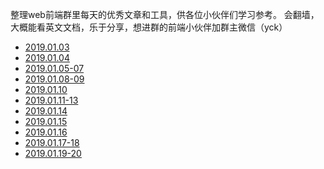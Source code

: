 整理web前端群里每天的优秀文章和工具，供各位小伙伴们学习参考。
会翻墙，大概能看英文文档，乐于分享，想进群的前端小伙伴加群主微信（yck）


* [2019.01.03](https://github.com/hkdg/web-data-summary/blob/master/2019.01.03.md)
* [2019.01.04](https://github.com/hkdg/web-data-summary/blob/master/2019.01.04.md)
* [2019.01.05-07](https://github.com/hkdg/web-data-summary/blob/master/2019.01.05-07.md)
* [2019.01.08-09](https://github.com/hkdg/web-data-summary/blob/master/2019.01.08-09.md)
*  [2019.01.10](https://github.com/hkdg/web-data-summary/blob/master/2019.01.10.md)
*  [2019.01.11-13](https://github.com/hkdg/web-data-summary/blob/master/2019.01.11-13.md)
*  [2019.01.14](https://github.com/hkdg/web-data-summary/blob/master/2019.01.14.md)
*  [2019.01.15](https://github.com/hkdg/web-data-summary/blob/master/2019.01.15.md)
*  [2019.01.16](https://github.com/hkdg/web-data-summary/blob/master/2019.01.16.md)
*  [2019.01.17-18](https://github.com/hkdg/web-data-summary/blob/master/2019.01.17-18.md)
*  [2019.01.19-20](https://github.com/hkdg/web-data-summary/blob/master/2019.01.19-20.md)